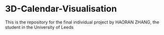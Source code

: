 # 3D-Calendar-Visualisation
This is the repository for the final individual project by HAORAN ZHANG, the student in the University of Leeds
